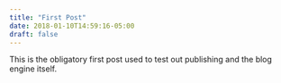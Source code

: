 ```yaml
---
title: "First Post"
date: 2018-01-10T14:59:16-05:00
draft: false
---
```

This is the obligatory first post used to test out publishing and the blog engine itself.
